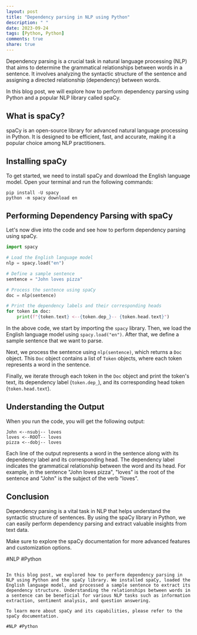 ```yaml
---
layout: post
title: "Dependency parsing in NLP using Python"
description: " "
date: 2023-09-24
tags: [Python, Python]
comments: true
share: true
---
```


Dependency parsing is a crucial task in natural language processing (NLP) that aims to determine the grammatical relationships between words in a sentence. It involves analyzing the syntactic structure of the sentence and assigning a directed relationship (dependency) between words.

In this blog post, we will explore how to perform dependency parsing using Python and a popular NLP library called spaCy.

## What is spaCy?

spaCy is an open-source library for advanced natural language processing in Python. It is designed to be efficient, fast, and accurate, making it a popular choice among NLP practitioners.

## Installing spaCy

To get started, we need to install spaCy and download the English language model. Open your terminal and run the following commands:

```
pip install -U spacy
python -m spacy download en
```

## Performing Dependency Parsing with spaCy

Let's now dive into the code and see how to perform dependency parsing using spaCy.

```python
import spacy

# Load the English language model
nlp = spacy.load("en")

# Define a sample sentence
sentence = "John loves pizza"

# Process the sentence using spaCy
doc = nlp(sentence)

# Print the dependency labels and their corresponding heads
for token in doc:
    print(f"{token.text} <--{token.dep_}-- {token.head.text}")
```

In the above code, we start by importing the `spacy` library. Then, we load the English language model using `spacy.load("en")`. After that, we define a sample sentence that we want to parse.

Next, we process the sentence using `nlp(sentence)`, which returns a `Doc` object. This `Doc` object contains a list of `Token` objects, where each token represents a word in the sentence.

Finally, we iterate through each token in the `Doc` object and print the token's text, its dependency label (`token.dep_`), and its corresponding head token (`token.head.text`).

## Understanding the Output

When you run the code, you will get the following output:

```
John <--nsubj-- loves
loves <--ROOT-- loves
pizza <--dobj-- loves
```

Each line of the output represents a word in the sentence along with its dependency label and its corresponding head. The dependency label indicates the grammatical relationship between the word and its head. For example, in the sentence "John loves pizza", "loves" is the root of the sentence and "John" is the subject of the verb "loves".

## Conclusion

Dependency parsing is a vital task in NLP that helps understand the syntactic structure of sentences. By using the spaCy library in Python, we can easily perform dependency parsing and extract valuable insights from text data.

Make sure to explore the spaCy documentation for more advanced features and customization options.

#NLP #Python
```

In this blog post, we explored how to perform dependency parsing in NLP using Python and the spaCy library. We installed spaCy, loaded the English language model, and processed a sample sentence to extract its dependency structure. Understanding the relationships between words in a sentence can be beneficial for various NLP tasks such as information extraction, sentiment analysis, and question answering.

To learn more about spaCy and its capabilities, please refer to the spaCy documentation.

#NLP #Python